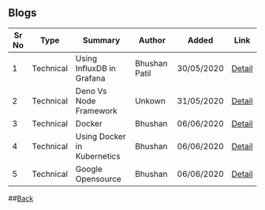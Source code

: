 ## Blogs

| Sr No | Type | Summary | Author | Added | Link |
| ------ | ------ | ------ | ------ | ------ | ------ |
| 1 | Technical | Using InfluxDB in Grafana | Bhushan Patil | 30/05/2020 | [<i class="far fa-file"></i>Detail](influxdb_grafana)|
| 2 | Technical | Deno Vs Node Framework | Unkown | 31/05/2020 | [<i class="far fa-file"></i>Detail](deno_vs_node)|
| 3 | Technical | Docker | Bhushan | 06/06/2020 | [<i class="far fa-file"></i>Detail](docker)|
| 4 | Technical | Using Docker in Kubernetics | Bhushan | 06/06/2020 | [<i class="far fa-file"></i>Detail](docker_kubernetics)|
| 5 | Technical | Google Opensource | Bhushan | 06/06/2020 | [<i class="far fa-file"></i>Detail](docker_kubernetics)|

##[<i class="fas fa-arrow-left"></i>Back](/documentation/)

